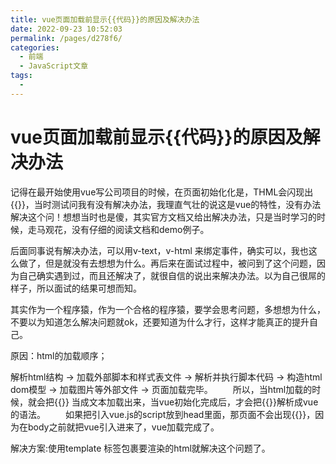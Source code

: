 ```yaml
---
title: vue页面加载前显示{{代码}}的原因及解决办法
date: 2022-09-23 10:52:03
permalink: /pages/d278f6/
categories:
  - 前端
  - JavaScript文章
tags:
  - 
---
```

# vue页面加载前显示{{代码}}的原因及解决办法

记得在最开始使用vue写公司项目的时候，在页面初始化化是，THML会闪现出{{}}，当时测试问我有没有解决办法，我理直气壮的说这是vue的特性，没有办法解决这个问！想想当时也是傻，其实官方文档又给出解决办法，只是当时学习的时候，走马观花，没有仔细的阅读文档和demo例子。

后面同事说有解决办法，可以用v-text，v-html 来绑定事件，确实可以，我也这么做了，但是就没有去想想为什么。再后来在面试过程中，被问到了这个问题，因为自己确实遇到过，而且还解决了，就很自信的说出来解决办法。以为自己很屌的样子，所以面试的结果可想而知。

其实作为一个程序猿，作为一个合格的程序猿，要学会思考问题，多想想为什么，不要以为知道怎么解决问题就ok，还要知道为什么才行，这样才能真正的提升自己。

原因：html的加载顺序；

解析html结构 -> 加载外部脚本和样式表文件 -> 解析并执行脚本代码 -> 构造html dom模型 -> 加载图片等外部文件 -> 页面加载完毕。
　　所以，当html加载的时候，就会把{{}} 当成文本加载出来，当vue初始化完成后，才会把{{}}解析成vue的语法。
　　如果把引入vue.js的script放到head里面，那页面不会出现{{}}，因为在body之前就把vue引入进来了，vue加载完成了。


解决方案:使用template 标签包裹要渲染的html就解决这个问题了。
